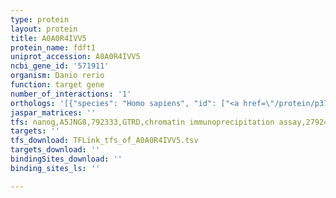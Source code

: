 ```yaml
---
type: protein
layout: protein
title: A0A0R4IVV5
protein_name: fdft1
uniprot_accession: A0A0R4IVV5
ncbi_gene_id: '571911'
organism: Danio rerio
function: target gene
number_of_interactions: '1'
orthologs: '[{"species": "Homo sapiens", "id": ["<a href=\"/protein/p37268\">P37268</a>"]}, {"species": "Mus musculus", "id": ["<a href=\"/protein/p53798\">P53798</a>"]}, {"species": "Rattus norvegicus", "id": ["<a href=\"/protein/q02769\">Q02769</a>"]}, {"species": "Saccharomyces cerevisiae", "id": ["<a href=\"/protein/p29704\">P29704</a>"]}]'
jaspar_matrices: ''
tfs: nanog,A5JNG8,792333,GTRD,chromatin immunoprecipitation assay,27924024%5Buid%5D,No
targets: ''
tfs_download: TFLink_tfs_of_A0A0R4IVV5.tsv
targets_download: ''
bindingSites_download: ''
binding_sites_ls: ''

---
```

